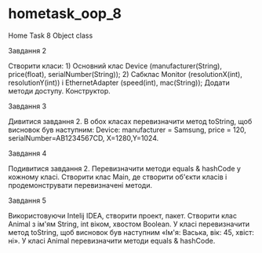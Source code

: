 # hometask_oop_8
Home Task 8 Object class


Завдання 2 

Створити класи: 1) Основний клас Device (manufacturer(String), price(float), serialNumber(String)); 2) Сабклас Monitor (resolutionX(int), 
resolutionY(int)) і EthernetAdapter (speed(int), mac(String)); Додати методи доступу. Конструктор.

Завдання 3 

Дивитися завдання 2. В обох класах перевизначити метод toString, 
щоб висновок був наступним: Device: manufacturer = Samsung, price = 120, 
serialNumber=AB1234567CD, X=1280,Y=1024.

Завдання 4 

Подивитися завдання 2. Перевизначити методи equals & hashCode у кожному класі. 
Створити клас Main, де створити об'єкти класів і продемонструвати перевизначені методи.

Завдання 5

Використовуючи Intelij IDEA, створити проект, пакет. Створити клас Animal з ім'ям String, int віком, хвостом Boolean. 
У класі перевизначити метод toString, щоб висновок був наступним «Ім'я: Васька, вік: 45, хвіст: ні». 
У класі Animal перевизначити методи equals & hashCode.
